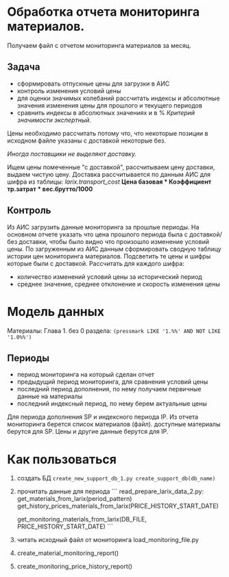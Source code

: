 # Обработка отчета мониторинга материалов.
Получаем файл c отчетом мониторинга материалов за месяц.

## Задача
 - сформировать отпускные цены для загрузки в АИС
 - контроль изменения условий цены
 - для оценки значимых колебаний рассчитать индексы и абсолютные значения изменения цены для прошлого и текущего периодов
 - сравнить индексы в абсолютных значениях и в %
    *Критерий значимости экспертный.*

Цены необходимо рассчитать потому что, что некоторые позиции в исходном файле указаны с доставкой некоторые без. 

*Иногда поставщики не выделяют доставку.*

Ищем цены помеченные "с доставкой", рассчитываем цену доставки, выдаем чистую цену. 
Доставка рассчитывается по данным АИС для шифра из таблицы:
    *larix.transport_cost*
    **Цена базовая * Коэффициент тр.затрат * вес.брутто/1000**

## Контроль
Из АИС загрузить данные мониторинга за прошлые периоды. 
На основном отчете указать что цена прошлого периода была с доставкой/без доставки, чтобы было видно что произошло изменение условий цены.
По загруженным из АИС данным сформировать сводную таблицу истории цен мониторинга материалов. 
Подсветить те цены и шифры которые были с доставкой.
Рассчитать для каждого шифра: 
- количество изменений условий цены за исторический период
- среднее значение, среднее отклонение и скорость изменения цены

# Модель данных
Материалы: Глава 1. без 0 раздела: 
    `(pressmark LIKE '1.%%' AND NOT LIKE '1.0%%')`
## Периоды
- период мониторинга на который сделан отчет 
- предыдущий период мониторинга, для сравнения условий цены
- последний период дополнения, по нему получаем первичные данные на материалы
- последний индексный период, по нему берем актуальные цены

Для периода дополнения SP и индексного периода IP.
Из отчета мониторинга берется список материалов (файл).
доступные материалы берутся для SP. Цены и другие данные берутся для IP.

# Как пользоваться

1. создать БД 
    `create_new_support_db_1.py create_support_db(db_name)`
2. прочитать данные для периода 
    \```
    read_prepare_larix_data_2.py:
    get_materials_from_larix(period_pattern)
    get_history_prices_materials_from_larix(PRICE_HISTORY_START_DATE)
    
    get_monitoring_materials_from_larix(DB_FILE, PRICE_HISTORY_START_DATE)
    \```
3. читать исходный файл от мониторинга load_monitoring_file.py
4. create_material_monitoring_report()
5. create_monitoring_price_history_report()